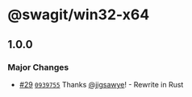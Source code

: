# @swagit/win32-x64

## 1.0.0

### Major Changes

- [#29](https://github.com/jigsawye/swagit/pull/29) [`0939755`](https://github.com/jigsawye/swagit/commit/09397551b78a63f8b958e4a64c300d6653b8895e) Thanks [@jigsawye](https://github.com/jigsawye)! - Rewrite in Rust
